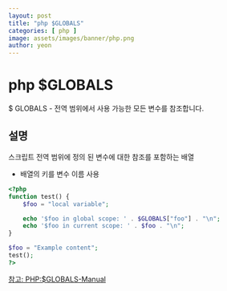```yaml
---
layout: post
title: "php $GLOBALS" 
categories: [ php ]
image: assets/images/banner/php.png
author: yeon
---
```


# php $GLOBALS
$ GLOBALS - 전역 범위에서 사용 가능한 모든 변수를 참조합니다.

## 설명
스크립트 전역 범위에 정의 된 변수에 대한 참조를 포함하는 배열 <br>
- 배열의 키를 변수 이름 사용


```php
<?php
function test() {
    $foo = "local variable";

    echo '$foo in global scope: ' . $GLOBALS["foo"] . "\n";
    echo '$foo in current scope: ' . $foo . "\n";
}

$foo = "Example content";
test();
?>
```


[참고: PHP:$GLOBALS-Manual](http://php.net/manual/kr/reserved.variables.globals.php)


<br><br><br>